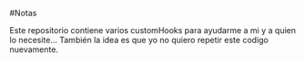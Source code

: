 #Notas

Este repositorio contiene varios customHooks para ayudarme a mi y a quien lo necesite...
También la idea es que yo no quiero repetir este codigo nuevamente.